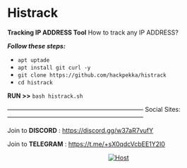 # Histrack 
**Tracking IP ADDRESS Tool**
How to track any IP ADDRESS?

***Follow these steps:***

* `apt uptade`
* `apt install git curl -y`
* `git clone https://github.com/hackpekka/histrack`
* `cd histrack`

**RUN >>** `bash histrack.sh`

——————————————————————
  Social Sites:
——————————————————————

Join to **DISCORD**  : https://discord.gg/w37aR7vufY

Join to **TELEGRAM** : https://t.me/+sX0qdcVcbEE1Y2I0

<p align="center">
<a href="#"><img title="Host" 
src="">
